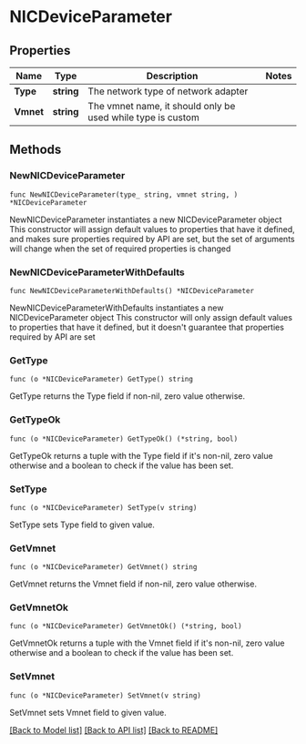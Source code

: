 # NICDeviceParameter

## Properties

Name | Type | Description | Notes
------------ | ------------- | ------------- | -------------
**Type** | **string** | The network type of network adapter |
**Vmnet** | **string** | The vmnet name, it should only be used while type is custom |

## Methods

### NewNICDeviceParameter

`func NewNICDeviceParameter(type_ string, vmnet string, ) *NICDeviceParameter`

NewNICDeviceParameter instantiates a new NICDeviceParameter object
This constructor will assign default values to properties that have it defined,
and makes sure properties required by API are set, but the set of arguments
will change when the set of required properties is changed

### NewNICDeviceParameterWithDefaults

`func NewNICDeviceParameterWithDefaults() *NICDeviceParameter`

NewNICDeviceParameterWithDefaults instantiates a new NICDeviceParameter object
This constructor will only assign default values to properties that have it defined,
but it doesn't guarantee that properties required by API are set

### GetType

`func (o *NICDeviceParameter) GetType() string`

GetType returns the Type field if non-nil, zero value otherwise.

### GetTypeOk

`func (o *NICDeviceParameter) GetTypeOk() (*string, bool)`

GetTypeOk returns a tuple with the Type field if it's non-nil, zero value otherwise
and a boolean to check if the value has been set.

### SetType

`func (o *NICDeviceParameter) SetType(v string)`

SetType sets Type field to given value.

### GetVmnet

`func (o *NICDeviceParameter) GetVmnet() string`

GetVmnet returns the Vmnet field if non-nil, zero value otherwise.

### GetVmnetOk

`func (o *NICDeviceParameter) GetVmnetOk() (*string, bool)`

GetVmnetOk returns a tuple with the Vmnet field if it's non-nil, zero value otherwise
and a boolean to check if the value has been set.

### SetVmnet

`func (o *NICDeviceParameter) SetVmnet(v string)`

SetVmnet sets Vmnet field to given value.

[[Back to Model list]](../README.md#documentation-for-models) [[Back to API list]](../README.md#documentation-for-api-endpoints) [[Back to README]](../README.md)
